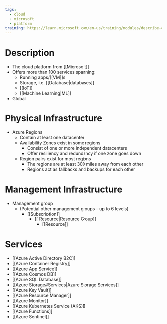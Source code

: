 ```yaml
---
tags:
  - cloud
  - microsoft
  - platform
training: https://learn.microsoft.com/en-us/training/modules/describe-core-architectural-components-of-azure/
---
```

# Description
- The cloud platform from [[Microsoft]]
- Offers more than 100 services spanning:
	- Running apps/[[VM]]s
	- Storage, i.e. [[Database|databases]]
	- [[IoT]]
	- [[Machine Learning|ML]]
- Global
# Physical Infrastructure
- Azure Regions
	- Contain at least one datacenter
	- Availability Zones exist in some regions
		- Consist of one or more independent datacenters
		- Offer resiliency and redundancy if one zone goes down
	- Region pairs exist for most regions
		- The regions are at least 300 miles away from each other
		- Regions act as fallbacks and backups for each other
# Management Infrastructure
- Management group
	- (Potential other management groups - up to 6 levels)
		- [[Subscription]]
			- [[ Resource|Resource Group]]
				- [[Resource]]
# Services
- [[Azure Active Directory B2C]]
- [[Azure Container Registry]]
- [[Azure App Service]]
- [[Azure Cosmos DB]]
- [[Azure SQL Database]]
- [[Azure Storage#Services|Azure Storage Services]] 
- [[Azure Key Vault]]
- [[Azure Resource Manager]]
- [[Azure Monitor]]
- [[Azure Kubernetes Service (AKS)]]
- [[Azure Functions]]
- [[Azure Sentinel]]